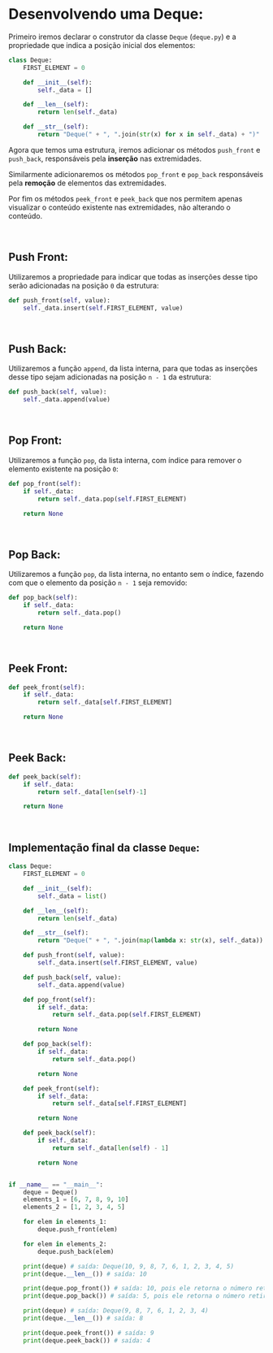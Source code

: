 # **Desenvolvendo uma Deque:**

Primeiro iremos declarar o construtor da classe `Deque` (`deque.py`) e a propriedade que indica a posição inicial dos elementos:

```python
class Deque:
    FIRST_ELEMENT = 0

    def __init__(self):
        self._data = []

    def __len__(self):
        return len(self._data)

    def __str__(self):
        return "Deque(" + ", ".join(str(x) for x in self._data) + ")"
```

Agora que temos uma estrutura, iremos adicionar os métodos `push_front` e `push_back`, responsáveis pela **inserção** nas extremidades.

Similarmente adicionaremos os métodos `pop_front` e `pop_back` responsáveis pela **remoção** de elementos das extremidades.

Por fim os métodos `peek_front` e `peek_back` que nos permitem apenas visualizar o conteúdo existente nas extremidades, não alterando o conteúdo.

<br>

## **Push Front:** <a id="push-front"></a>

Utilizaremos a propriedade para indicar que todas as inserções desse tipo serão adicionadas na posição `0` da estrutura:

```python
def push_front(self, value):
    self._data.insert(self.FIRST_ELEMENT, value)
```

<br>

## **Push Back:** <a id="push-back"></a>

Utilizaremos a função `append`, da lista interna, para que todas as inserções desse tipo sejam adicionadas na posição `n - 1` da estrutura:

```python
def push_back(self, value):
    self._data.append(value)
```

<br>

## **Pop Front:** <a id="pop-front"></a>

Utilizaremos a função `pop`, da lista interna, com índice para remover o elemento existente na posição `0`:

```python
def pop_front(self):
    if self._data:
        return self._data.pop(self.FIRST_ELEMENT)

    return None
```

<br>

## **Pop Back:** <a id="pop-back"></a>

Utilizaremos a função `pop`, da lista interna, no entanto sem o índice, fazendo com que o elemento da posição `n - 1` seja removido:

```python
def pop_back(self):
    if self._data:
        return self._data.pop()

    return None
```

<br>

## **Peek Front:** <a id="peek-front"></a>

```python
def peek_front(self):
    if self._data:
        return self._data[self.FIRST_ELEMENT]

    return None
```

<br>

## **Peek Back:** <a id="peek-back"></a>

```python
def peek_back(self):
    if self._data:
        return self._data[len(self)-1]

    return None
```

<br>

## **Implementação final da classe `Deque`:** <a id="final-deque"></a>

```python
class Deque:
    FIRST_ELEMENT = 0

    def __init__(self):
        self._data = list()

    def __len__(self):
        return len(self._data)

    def __str__(self):
        return "Deque(" + ", ".join(map(lambda x: str(x), self._data)) + ")"

    def push_front(self, value):
        self._data.insert(self.FIRST_ELEMENT, value)

    def push_back(self, value):
        self._data.append(value)

    def pop_front(self):
        if self._data:
            return self._data.pop(self.FIRST_ELEMENT)

        return None

    def pop_back(self):
        if self._data:
            return self._data.pop()

        return None

    def peek_front(self):
        if self._data:
            return self._data[self.FIRST_ELEMENT]

        return None

    def peek_back(self):
        if self._data:
            return self._data[len(self) - 1]

        return None


if __name__ == "__main__":
    deque = Deque()
    elements_1 = [6, 7, 8, 9, 10]
    elements_2 = [1, 2, 3, 4, 5]

    for elem in elements_1:
        deque.push_front(elem)

    for elem in elements_2:
        deque.push_back(elem)

    print(deque) # saída: Deque(10, 9, 8, 7, 6, 1, 2, 3, 4, 5)
    print(deque.__len__()) # saída: 10

    print(deque.pop_front()) # saída: 10, pois ele retorna o número retirado
    print(deque.pop_back()) # saída: 5, pois ele retorna o número retirado

    print(deque) # saída: Deque(9, 8, 7, 6, 1, 2, 3, 4)
    print(deque.__len__()) # saída: 8

    print(deque.peek_front()) # saída: 9
    print(deque.peek_back()) # saída: 4
```
